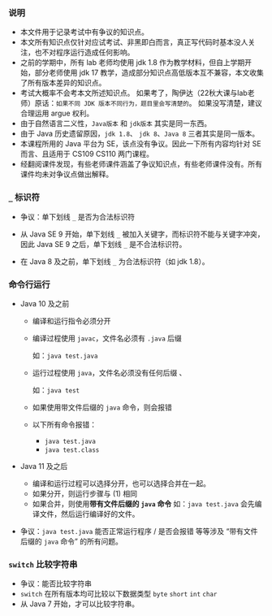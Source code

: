### 说明
- 本文件用于记录考试中有争议的知识点。
- 本文所有知识点仅针对应试考试、非黑即白而言，真正写代码时基本没人关注，也不对程序运行造成任何影响。
- 之前的学期中，所有 lab 老师均使用 jdk 1.8 作为教学材料，但自上学期开始，部分老师使用 jdk 17 教学，造成部分知识点高低版本互不兼容，本文收集了所有版本差异的知识点。
- 考试大概率不会考本文所述知识点。
如果考了，陶伊达（22秋大课与lab老师）原话：`如果不同 JDK 版本不同行为，题目里会写清楚的`。
如果没写清楚，建议合理运用 argue 权利。
- 由于自然语言二义性，`Java版本` 和 `jdk版本` 其实是同一东西。
- 由于 Java 历史遗留原因，`jdk 1.8`、 `jdk 8`、`Java 8` 三者其实是同一版本。
- 本课程所用的 Java 平台为 SE，该点没有争议。因此一下所有内容均针对 SE 而言、且适用于 CS109 CS110 两门课程。
- 经翻阅课件发现，有些老师课件涵盖了争议知识点，有些老师课件没有。所有课件均未对争议点做出解释。


### `_` 标识符

-  争议：单下划线 `_` 是否为合法标识符
  
- 从 Java SE 9 开始，单下划线 `_` 被加入关键字，而标识符不能与关键字冲突，因此 Java SE 9 之后，单下划线 `_` 是不合法标识符。
- 在 Java 8 及之前，单下划线 `_` 为合法标识符（如 jdk 1.8）。

### 命令行运行

- Java 10 及之前
    - 编译和运行指令必须分开
    - 编译过程使用 `javac`，文件名必须有 `.java` 后缀

      如：`java test.java`
    - 运行过程使用 `java`，文件名必须没有任何后缀
      、

      如：`java test`
     - 如果使用带文件后缀的 `java` 命令，则会报错
     - 以下所有命令报错：

        - `java test.java` 
        - `java test.class`

- Java 11 及之后
   - 编译和运行过程可以选择分开，也可以选择合并在一起。
   - 如果分开，则运行步骤与 (1) 相同
   - 如果合并，则使用**带有文件后缀的 `java` 命令**
   如：`java test.java` 会先编译文件，然后运行编译好的文件。

- 争议：`java test.java` 能否正常运行程序 / 是否会报错 等等涉及 “带有文件后缀的 `java` 命令” 的所有问题。

### `switch` 比较字符串

- 争议：能否比较字符串
- `switch` 在所有版本均可比较以下数据类型 `byte` `short` `int` `char` 
- 从 Java 7 开始，才可以比较字符串。

